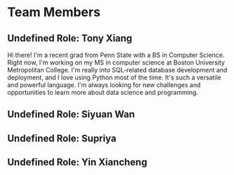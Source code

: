 # Team Members

## Undefined Role: Tony Xiang

Hi there! I'm a recent grad from Penn State with a BS in Computer Science. Right now, I'm working on my MS in computer science at Boston University Metropolitan College. I'm really into SQL-related database development and deployment, and I love using Python most of the time. It's such a versatile and powerful language. I'm always looking for new challenges and opportunities to learn more about data science and programming.

## Undefined Role: Siyuan Wan

## Undefined Role: Supriya

## Undefined Role: Yin Xiancheng



